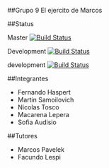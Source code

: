 ##Grupo 9
El ejercito de Marcos

##Status

Master  [![Build Status](https://travis-ci.com/dds-utn/2016-mn-group-09.svg?token=XuzoPkh3Q1y1BprCw4vk&branch=master)](https://travis-ci.com/dds-utn/2016-mn-group-09)

Development  [![Build Status](https://travis-ci.com/dds-utn/2016-mn-group-09.svg?token=XuzoPkh3Q1y1BprCw4vk&branch=Development)](https://travis-ci.com/dds-utn/2016-mn-group-09)

development  [![Build Status](https://travis-ci.com/dds-utn/2016-mn-group-09.svg?token=XuzoPkh3Q1y1BprCw4vk&branch=development)](https://travis-ci.com/dds-utn/2016-mn-group-09)

##Integrantes
- Fernando Haspert
- Martin Samoilovich
- Nicolas Tosco
- Macarena Lepera
- Sofia Audisio

##Tutores
- Marcos Pavelek
- Facundo Lespi
